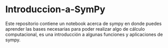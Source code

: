 # Introduccion-a-SymPy
Este repositorio contiene un notebook acerca de sympy en donde puedes aprender las bases necesarias para poder realizar algo de cálculo computacional, es una introducción a algunas funciones y aplicaciones de sympy.
